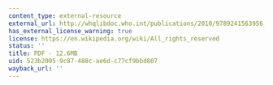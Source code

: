 ```yaml
---
content_type: external-resource
external_url: http://whqlibdoc.who.int/publications/2010/9789241563956_eng_full_text.pdf
has_external_license_warning: true
license: https://en.wikipedia.org/wiki/All_rights_reserved
status: ''
title: PDF - 12.6MB
uid: 523b2005-9c87-488c-ae6d-c77cf9bbd807
wayback_url: ''
---
```

